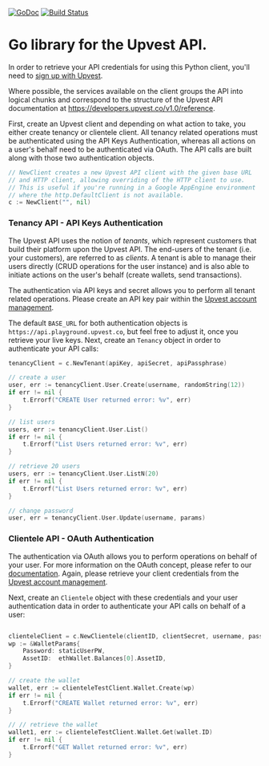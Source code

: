 [![GoDoc](http://img.shields.io/badge/godoc-reference-blue.svg)](http://godoc.org/github.com/rpip/upvest-go) [![Build Status](https://travis-ci.org/rpip/upvest-go.svg?branch=master)](https://travis-ci.org/rpip/upvest-go)

# Go library for the Upvest API.

In order to retrieve your API credentials for using this Python client, you'll need to [sign up with Upvest](https://login.upvest.co/sign-up).

Where possible, the services available on the client groups the API into logical chunks and correspond to the structure of the Upvest API documentation at https://developers.upvest.co/v1.0/reference.

First, create an Upvest client and depending on what action to take, you either create tenancy or clientele client. All tenancy related operations must be authenticated using the API Keys Authentication, whereas all actions on a user's behalf need to be authenticated via OAuth. The API calls are built along with those two authentication objects.

``` go
// NewClient creates a new Upvest API client with the given base URL
// and HTTP client, allowing overriding of the HTTP client to use.
// This is useful if you're running in a Google AppEngine environment
// where the http.DefaultClient is not available.
c := NewClient("", nil)
```

### Tenancy API - API Keys Authentication
The Upvest API uses the notion of _tenants_, which represent customers that build their platform upon the Upvest API. The end-users of the tenant (i.e. your customers), are referred to as _clients_. A tenant is able to manage their users directly (CRUD operations for the user instance) and is also able to initiate actions on the user's behalf (create wallets, send transactions).

The authentication via API keys and secret allows you to perform all tenant related operations.
Please create an API key pair within the [Upvest account management](https://login.upvest.co/).

The default `BASE_URL` for both authentication objects is `https://api.playground.upvest.co`, but feel free to adjust it, once you retrieve your live keys. Next, create an `Tenancy` object in order to authenticate your API calls:

```go
tenancyClient = c.NewTenant(apiKey, apiSecret, apiPassphrase)

// create a user
user, err := tenancyClient.User.Create(username, randomString(12))
if err != nil {
    t.Errorf("CREATE User returned error: %v", err)
}

// list users
users, err := tenancyClient.User.List()
if err != nil {
    t.Errorf("List Users returned error: %v", err)
}

// retrieve 20 users
users, err := tenancyClient.User.ListN(20)
if err != nil {
    t.Errorf("List Users returned error: %v", err)
}

// change password
user, err = tenancyClient.User.Update(username, params)
```

### Clientele API - OAuth Authentication
The authentication via OAuth allows you to perform operations on behalf of your user.
For more information on the OAuth concept, please refer to our [documentation](https://doc.upvest.co/docs/oauth2-authentication).
Again, please retrieve your client credentials from the [Upvest account management](https://login.upvest.co/).

Next, create an `Clientele` object with these credentials and your user authentication data in order to authenticate your API calls on behalf of a user:

```go

clienteleClient = c.NewClientele(clientID, clientSecret, username, password)
wp := &WalletParams{
    Password: staticUserPW,
    AssetID:  ethWallet.Balances[0].AssetID,
}

// create the wallet
wallet, err := clienteleTestClient.Wallet.Create(wp)
if err != nil {
    t.Errorf("CREATE Wallet returned error: %v", err)
}

// // retrieve the wallet
wallet1, err := clienteleTestClient.Wallet.Get(wallet.ID)
if err != nil {
    t.Errorf("GET Wallet returned error: %v", err)
}

```
